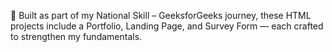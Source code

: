 🚀 Built as part of my National Skill – GeeksforGeeks journey, these HTML projects include a Portfolio, Landing Page, and Survey Form — each crafted to strengthen my fundamentals.
